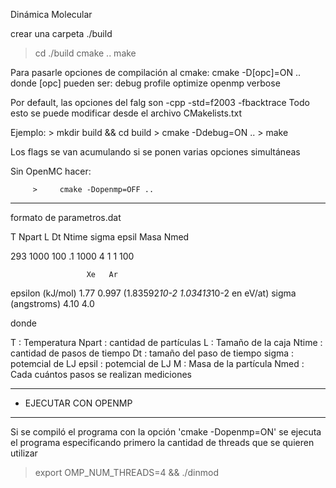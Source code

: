 Dinámica Molecular

crear una carpeta ./build
> cd ./build
> cmake ..
> make

 Para pasarle opciones de compilación al cmake:
 cmake -D[opc]=ON ..
 donde [opc] pueden ser:
   debug
   profile
   optimize
   openmp
   verbose

  Por default, las opciones del falg son -cpp -std=f2003 -fbacktrace
  Todo esto se puede modificar desde el archivo CMakelists.txt

  Ejemplo:
         >    mkdir build && cd build
         >    cmake -Ddebug=ON ..
         >    make

 Los flags se van acumulando si se ponen varias opciones simultáneas

 Sin OpenMC hacer:

         >     cmake -Dopenmp=OFF ..

---------------------------------------------------------------------

formato de parametros.dat

T Npart L Dt Ntime sigma epsil Masa Nmed

293 1000 100 .1 1000 4 1 1 100

                     Xe   Ar 
epsilon (kJ/mol)    1.77  0.997 (1.83592*10-2 1.03413*10-2 en eV/at)
sigma (angstroms)   4.10  4.0

donde

T      : Temperatura
Npart  : cantidad de partículas
L      : Tamaño de la caja
Ntime  : cantidad de pasos de tiempo
Dt     : tamaño del paso de tiempo
sigma  : potemcial de LJ
epsil  : potemcial de LJ
M      : Masa de la partícula
Nmed   : Cada cuántos pasos se realizan mediciones       


---------------------------------------------------------------------
- EJECUTAR CON OPENMP
---------------------------------------------------------------------

Si se compiló el programa con la opción 'cmake -Dopenmp=ON' se ejecuta el programa
especificando primero la cantidad de threads que se quieren utilizar

 > export OMP_NUM_THREADS=4 && ./dinmod


